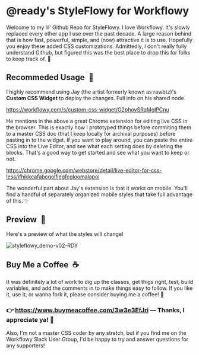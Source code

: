 # @ready's StyleFlowy for Workflowy

Welcome to my lil' Github Repo for StyleFlowy. I love Workflowy. It's slowly replaced every other app I use over the past decade. A large reason behind that is how fast, powerful, simple, and (now) attractive it is to use. Hopefully you enjoy these added CSS customizations. Admittedly, I don't really fully understand Github, but figured this was the best place to drop this for folks to keep track of. 🤗

## Recommeded Usage 📝

I highly recommend using Jay (the artist formerly known as rawbtz)'s **Custom CSS Widget** to deploy the changes. Full info on his shared node. 

https://workflowy.com/s/custom-css-widget/G2phovSRqMglPCnu

He mentions in the above a great Chrome extension for editing live CSS in the browser. This is exactly how I prototyped things before commiting them to a master CSS doc (that I keep locally for archival purposes) before pasting in to the widget. If you want to play around, you can paste the entire CSS into the Live Editor, and see what each setting does by deleting the blocks. That's a good way to get started and see what you want to keep or not. 

https://chrome.google.com/webstore/detail/live-editor-for-css-less/ifhikkcafabcgolfjegfcgloomalapol

The wonderful part about Jay's extension is that it works on mobile. You'll find a handful of separately organized mobile styles that take full advantage of this. ✨

## Preview 👀

Here's a preview of what the styles will change! 

![styleflowy_demo-v02-RDY](https://user-images.githubusercontent.com/127541578/224458714-fb6284f7-92d0-497b-8955-0a1b91296a4e.png)


## Buy Me a Coffee ☕

It was definitely a lot of work to dig up the classes, get thigs right, test, build variables, and add the comments in to make things easy to follow. If you like it, use it, or wanna fork it, please consider buying me a coffee! 🤗

### 👉 https://www.buymeacoffee.com/3w3e3EfJri — Thanks, I appreciate ya! 🙏

Also, I'm not a master CSS coder by any stretch, but if you find me on the Workflowy Slack User Group, I'd be happy to try and answer questions for any supporters! 

